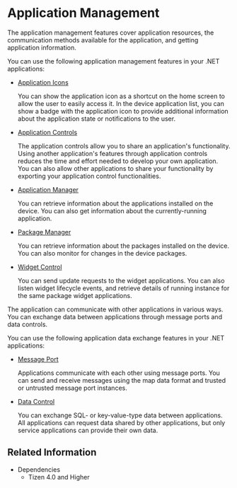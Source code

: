 # Application Management

The application management features cover application resources, the communication methods available for the application, and getting application information.

You can use the following application management features in your .NET applications:

- [Application Icons](app-icons.md)

  You can show the application icon as a shortcut on the home screen to allow the user to easily access it. In the device application list, you can show a badge with the application icon to provide additional information about the application state or notifications to the user.

- [Application Controls](app-controls.md)

  The application controls allow you to share an application's functionality. Using another application's features through application controls reduces the time and effort needed to develop your own application. You can also allow other applications to share your functionality by exporting your application control functionalities.

- [Application Manager](app-manager.md)

  You can retrieve information about the applications installed on the device. You can also get information about the currently-running application.

- [Package Manager](package-manager.md)

  You can retrieve information about the packages installed on the device. You can also monitor for changes in the device packages.

- [Widget Control](wdiget-control.md)

  You can send update requests to the widget applications. You can also listen widget lifecycle events, and retrieve details of running instance for the same package widget applications.

The application can communicate with other applications in various ways. You can exchange data between applications through message ports and data controls.

You can use the following application data exchange features in your .NET applications:

-   [Message Port](message-port.md)

    Applications communicate with each other using message ports. You can send and receive messages using the map data format and trusted or untrusted message port instances.

-   [Data Control](data-control.md)

    You can exchange SQL- or key-value-type data between applications. All applications can request data shared by other applications, but only service applications can provide their own data.


## Related Information
- Dependencies
  - Tizen 4.0 and Higher

